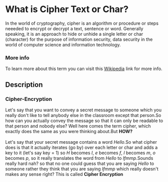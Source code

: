 <h1>What is Cipher Text or Char?</h1>
<p>In the world of cryptography, cipher is an algorithm or procedure or steps neeeded to encrypt or decrypt a text, sentence or word.
    Generally speaking, it is an approach to hide or unhide a single letter or char (character) for the purpose of information security,
      data security in the world of computer science and information technology.</p>

  <h3>More info</h3>
  <p>To learn more about this term you can visit this <a href="https://en.wikipedia.org/wiki/Cipher" alt="wikipedia-link-cipher"
      target="_blank">Wikipedia</a>
      link for more info.</p>

  <h2>Description</h2>
  <h3>Cipher-Encryption</h3>
  <p>Let's say that you want to convey a secret message to someone which you really don't like to tell anybody else in the classroom
     except that person.So how can you actually convey the message so that it can only be readable to that person and nobody else?
     Well here comes the term cipher, which exactly does the same as you were thinking about.But <b>HOW?</b>

 <br>
 <br>
Let's say that your secret message contains a word <i>Hello</i>.So what cipher does is that it actually iterates (go by) over each letter
    or char and adds a key to it (let's say key = 1) so <i>H</i> becomes <i>I</i>, <i>e</i> becomes <i>f</i>, <i>l</i> becomes <i>m</i>,
    <i>o</i> becomes <i>p</i>, so it really translates the word from <i>Hello</i> to <i>Ifmmp</i>.Sounds really hard nah? so that
    no one could guess that you are saying <i>Hello</i> to someone rather they think that you are saying <i>Ifmmp</i> which really
    doesn't makes any sense right? This is called <b>Cipher Encryption</b></p>
  <br>
  <br>
